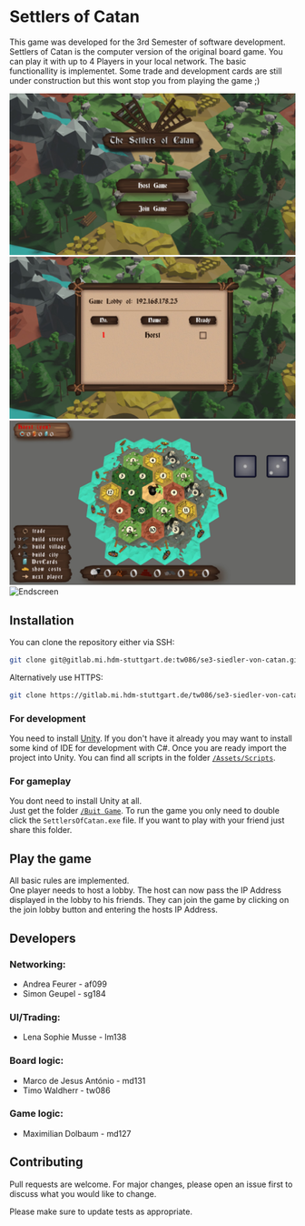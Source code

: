 # Settlers of Catan
This game was developed for the 3rd Semester of software development.  
Settlers of Catan is the computer version of the original board game. You can play it with up to 4 Players in your local network. The basic functionallity is implementet. 
Some trade and development cards are still under construction but this wont stop you from playing the game ;)

![Startscreen](/images/start_screen.jpg )  
![Lobby](/images/lobby.jpg)  
![Mainscreen](/images/in_game.jpg)  
![Endscreen](/images/end_game.jpg)  

## Installation
You can clone the repository either via SSH:
```bash
git clone git@gitlab.mi.hdm-stuttgart.de:tw086/se3-siedler-von-catan.git
```
Alternatively use HTTPS:
```bash
git clone https://gitlab.mi.hdm-stuttgart.de/tw086/se3-siedler-von-catan.git
```
### For development
You need to install [Unity](https://unity.com/). If you don't have it already you may want to install some kind of IDE for development with C#.
Once you are ready import the project into Unity. You can find all scripts in the folder [```/Assets/Scripts```](https://gitlab.mi.hdm-stuttgart.de/tw086/se3-siedler-von-catan/-/tree/master/Assets/Scripts).


### For gameplay
You dont need to install Unity at all.  
Just get the folder [```/Buit Game```](https://gitlab.mi.hdm-stuttgart.de/tw086/se3-siedler-von-catan/-/tree/master/Built%20Game). To run the game you only need to double click the ```SettlersOfCatan.exe``` file.
If you want to play with your friend just share this folder.

## Play the game
All basic rules are implemented.  
One player needs to host a lobby. The host can now pass the IP Address displayed in the lobby to his friends. 
They can join the game by clicking on the join lobby button and entering the hosts IP Address.

## Developers
### Networking:  
- Andrea Feurer - af099  
- Simon Geupel - sg184

### UI/Trading:  
- Lena Sophie Musse - lm138

### Board logic:  
- Marco de Jesus António - md131
- Timo Waldherr - tw086

### Game logic:  
- Maximilian Dolbaum - md127

## Contributing
Pull requests are welcome. For major changes, please open an issue first to discuss what you would like to change.

Please make sure to update tests as appropriate.
